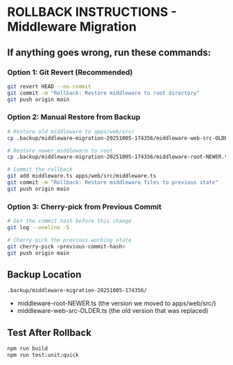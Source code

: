 # ROLLBACK INSTRUCTIONS - Middleware Migration

## If anything goes wrong, run these commands:

### Option 1: Git Revert (Recommended)
```bash
git revert HEAD --no-commit
git commit -m "Rollback: Restore middleware to root directory"
git push origin main
```

### Option 2: Manual Restore from Backup
```bash
# Restore old middleware to apps/web/src/
cp .backup/middleware-migration-20251005-174356/middleware-web-src-OLDER.ts apps/web/src/middleware.ts

# Restore newer middleware to root
cp .backup/middleware-migration-20251005-174356/middleware-root-NEWER.ts middleware.ts

# Commit the rollback
git add middleware.ts apps/web/src/middleware.ts
git commit -m "Rollback: Restore middleware files to previous state"
git push origin main
```

### Option 3: Cherry-pick from Previous Commit
```bash
# Get the commit hash before this change
git log --oneline -5

# Cherry-pick the previous working state
git cherry-pick <previous-commit-hash>
git push origin main
```

## Backup Location
`.backup/middleware-migration-20251005-174356/`
- middleware-root-NEWER.ts (the version we moved to apps/web/src/)
- middleware-web-src-OLDER.ts (the old version that was replaced)

## Test After Rollback
```bash
npm run build
npm run test:unit:quick
```

